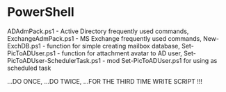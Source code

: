 PowerShell
==========
ADAdmPack.ps1 - Active Directory frequently used commands,
ExchangeAdmPack.ps1 - MS Exchange frequently used commands,
New-ExchDB.ps1 - function for simple creating mailbox database,
Set-PicToADUser.ps1 - function for attachment avatar to AD user,
Set-PicToADUser-SchedulerTask.ps1  - mod Set-PicToADUser.ps1 for using as scheduled task


...DO ONCE,
           ...DO TWICE,
                       ...FOR THE THIRD TIME WRITE SCRIPT !!!


